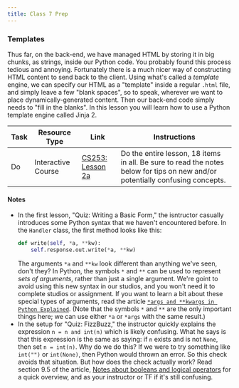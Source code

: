 ```yaml
---
title: Class 7 Prep
---
```


### Templates

Thus far, on the back-end, we have managed HTML by storing it in big chunks, as strings, inside our Python code. You probably found this process tedious and annoying. Fortunately there is a much nicer way of constructing HTML content to send back to the client. Using what's called a *template* engine, we can specify our HTML as a "template" inside a regular `.html` file, and simply leave a few "blank spaces", so to speak, wherever we want to place dynamically-generated content. Then our back-end code simply needs to "fill in the blanks". In this lesson you will learn how to use a Python template engine called Jinja 2.

Task | Resource Type | Link | Instructions
|----|---------------|------|-------------|
Do | Interactive Course | [CS253: Lesson 2a][lesson-2a] | Do the entire lesson, 18 items in all. Be sure to read the notes below for tips on new and/or potentially confusing concepts.

#### Notes
* In the first lesson, "Quiz: Writing a Basic Form," the isntructor casually introduces some Python syntax that we haven't encountered before. In the `Handler` class, the first method looks like this:
    ```python
    def write(self, *a, **kw):
        self.response.out.write(*a, **kw)
    ```
    The arguments `*a` and `**kw` look different than anything we've seen, don't they? In Python, the symbols `*` and `**` can be used to represent *sets of arguments*, rather than just a single argument. We're goint to avoid using this new syntax in our studios, and you won't need it to complete studios or assignment. If you want to learn a bit about these special types of arguments, read the article [`*args and **kwargs in Python Explained`][python-args]. (Note that the symbols `*` and `**` are the only important things here; we can use either `*a` or `*args` with the same result.)
* In the setup for "Quiz: FizzBuzz," the instructor quickly explains the expression `n = n and int(n)` which is likely confusing. What he says is that this expression is the same as saying: if `n` exists and is not `None`, then set `n = int(n)`. Why do we do this? If we were to try something like `int("")` or `int(None)`, then Python would thrown an error. So this check avoids that situation. But how does the check actually work? Read section 9.5 of the article, [Notes about booleans and logical operators][boolean-evaluation] for a quick overview, and as your instructor or TF if it's still confusing.

[lesson-2a]: https://classroom.udacity.com/courses/cs253/lessons/48538421/concepts/487274210923#
[python-args]: https://pythontips.com/2013/08/04/args-and-kwargs-in-python-explained/
[boolean-evaluation]: http://www.thomas-cokelaer.info/tutorials/python/boolean.html
